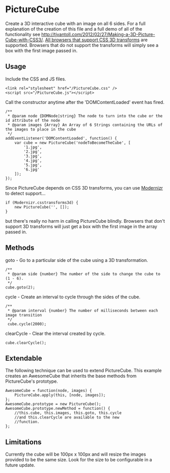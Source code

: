 # PictureCube

Create a 3D interactive cube with an image on all 6 sides.  For a full explanation of the creation of this file and a full demo of all of the functionality see http://tjvantoll.com/2012/02/27/Making-a-3D-Picture-Cube-with-CSS3/.  [All browsers that support CSS 3D transforms](http://caniuse.com/#feat=transforms3d) are supported.  Browsers that do not support the transforms will simply see a box with the first image passed in.

## Usage

Include the CSS and JS files.

	<link rel="stylesheet" href="/PictureCube.css" />
	<script src="/PictureCube.js"></script>

Call the constructor anytime after the 'DOMContentLoaded' event has fired.

	/**
	 * @param node {DOMNode|string} The node to turn into the cube or the id attribute of the node
	 * @param images {Array} An Array of 6 Strings containing the URLs of the images to place in the cube
	 */
	addEventListener('DOMContentLoaded', function() {
		var cube = new PictureCube('nodeToBecomeTheCube', [
			'1.jpg',
			'2.jpg',
			'3.jpg',
			'4.jpg',
			'5.jpg',
			'6.jpg'
		]);
	});
	
Since PictureCube depends on CSS 3D transforms, you can use [Modernizr](http://modernizr.com) to detect support...

	if (Modernizr.csstransforms3d) {
		new PictureCube('', []);
	}
	
but there's really no harm in calling PictureCube blindly.  Browsers that don't support 3D transforms will just get a box with the first image in the array passed in.
	
## Methods

goto - Go to a particular side of the cube using a 3D transformation.

	/**
	 * @param side {number} The number of the side to change the cube to (1 - 6).
	 */
	cube.goto(2);
	
cycle - Create an interval to cycle through the sides of the cube.

	/**
	 * @param interval {number} The number of milliseconds between each image transition
	 */
	 cube.cycle(2000);
	 
clearCycle - Clear the interval created by cycle.

	cube.clearCycle();

## Extendable

The following technique can be used to extend PictureCube.  This example creates an AwesomeCube that inherits the base methods from PictureCube's prototype.

	AwesomeCube = function(node, images) {
	    PictureCube.apply(this, [node, images]);
	};
	AwesomeCube.prototype = new PictureCube();
	AwesomeCube.prototype.newMethod = function() {
	    //this.cube, this.images, this.goto, this.cycle
	    //and this.clearCycle are available to the new
	    //function.
	};

## Limitations

Currently the cube will be 100px x 100px and will resize the images provided to be the same size.  Look for the size to be configurable in a future update.